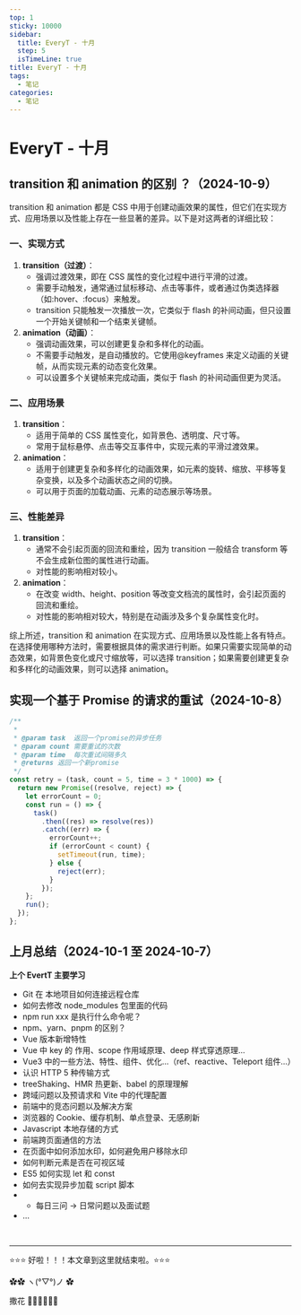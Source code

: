 ```yaml
---
top: 1
sticky: 10000
sidebar:
  title: EveryT - 十月
  step: 5
  isTimeLine: true
title: EveryT - 十月
tags:
  - 笔记
categories:
  - 笔记
---
```


# EveryT - 十月

## transition 和 animation 的区别 ？（2024-10-9）

transition 和 animation 都是 CSS 中用于创建动画效果的属性，但它们在实现方式、应用场景以及性能上存在一些显著的差异。以下是对这两者的详细比较：

### 一、实现方式

1. **transition（过渡）**：
   - 强调过渡效果，即在 CSS 属性的变化过程中进行平滑的过渡。
   - 需要手动触发，通常通过鼠标移动、点击等事件，或者通过伪类选择器（如:hover、:focus）来触发。
   - transition 只能触发一次播放一次，它类似于 flash 的补间动画，但只设置一个开始关键帧和一个结束关键帧。
2. **animation（动画）**：
   - 强调动画效果，可以创建更复杂和多样化的动画。
   - 不需要手动触发，是自动播放的。它使用@keyframes 来定义动画的关键帧，从而实现元素的动态变化效果。
   - 可以设置多个关键帧来完成动画，类似于 flash 的补间动画但更为灵活。

### 二、应用场景

1. **transition**：
   - 适用于简单的 CSS 属性变化，如背景色、透明度、尺寸等。
   - 常用于鼠标悬停、点击等交互事件中，实现元素的平滑过渡效果。
2. **animation**：
   - 适用于创建更复杂和多样化的动画效果，如元素的旋转、缩放、平移等复杂变换，以及多个动画状态之间的切换。
   - 可以用于页面的加载动画、元素的动态展示等场景。

### 三、性能差异

1. **transition**：
   - 通常不会引起页面的回流和重绘，因为 transition 一般结合 transform 等不会生成新位图的属性进行动画。
   - 对性能的影响相对较小。
2. **animation**：
   - 在改变 width、height、position 等改变文档流的属性时，会引起页面的回流和重绘。
   - 对性能的影响相对较大，特别是在动画涉及多个复杂属性变化时。

综上所述，transition 和 animation 在实现方式、应用场景以及性能上各有特点。在选择使用哪种方法时，需要根据具体的需求进行判断。如果只需要实现简单的动态效果，如背景色变化或尺寸缩放等，可以选择 transition；如果需要创建更复杂和多样化的动画效果，则可以选择 animation。

## 实现一个基于 Promise 的请求的重试（2024-10-8）

```js
/**
 *
 * @param task  返回一个promise的异步任务
 * @param count 需要重试的次数
 * @param time  每次重试间隔多久
 * @returns 返回一个新promise
 */
const retry = (task, count = 5, time = 3 * 1000) => {
  return new Promise((resolve, reject) => {
    let errorCount = 0;
    const run = () => {
      task()
        .then((res) => resolve(res))
        .catch((err) => {
          errorCount++;
          if (errorCount < count) {
            setTimeout(run, time);
          } else {
            reject(err);
          }
        });
    };
    run();
  });
};
```

## 上月总结（2024-10-1 至 2024-10-7）

**上个 EvertT 主要学习**

- Git 在 本地项目如何连接远程仓库
- 如何去修改 node_modules 包里面的代码
- npm run xxx 是执行什么命令呢？
- npm、yarn、pnpm 的区别？
- Vue 版本新增特性
- Vue 中 key 的 作用、scope 作用域原理、deep 样式穿透原理...
- Vue3 中的一些方法、特性、组件、优化...（ref、reactive、Teleport 组件...）
- 认识 HTTP 5 种传输方式
- treeShaking、HMR 热更新、babel 的原理理解
- 跨域问题以及预请求和 Vite 中的代理配置
- 前端中的竞态问题以及解决方案
- 浏览器的 Cookie、缓存机制、单点登录、无感刷新
- Javascript 本地存储的方式
- 前端跨页面通信的方法
- 在页面中如何添加水印，如何避免用户移除水印
- 如何判断元素是否在可视区域
- ES5 如何实现 let 和 const
- 如何去实现异步加载 script 脚本
- - 每日三问 -> 日常问题以及面试题
- ...

<br/>
<hr />

⭐️⭐️⭐️ 好啦！！！本文章到这里就结束啦。⭐️⭐️⭐️

✿✿ ヽ(°▽°)ノ ✿

撒花 🌸🌸🌸🌸🌸🌸
